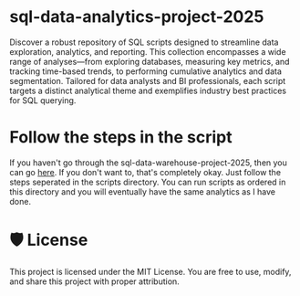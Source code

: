 # sql-data-analytics-project-2025
Discover a robust repository of SQL scripts designed to streamline data exploration, analytics, and reporting. This collection encompasses a wide range of analyses—from exploring databases, measuring key metrics, and tracking time-based trends, to performing cumulative analytics and data segmentation. Tailored for data analysts and BI professionals, each script targets a distinct analytical theme and exemplifies industry best practices for SQL querying.

# Follow the steps in the script
If you haven't go through the sql-data-warehouse-project-2025, then you can go [here]().
If you don't want to, that's completely okay. Just follow the steps seperated in the scripts directory. You can run scripts as ordered in this directory and you will eventually have the same analytics as I have done.

# 🛡️ License
This project is licensed under the MIT License. You are free to use, modify, and share this project with proper attribution.
